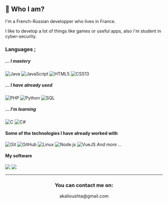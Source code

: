 ## 👋 Who I am?

I'm a French-Russian developper who lives in France.

I like to develop a lot of things like games or useful apps, also i'm student in cyber-security.

### Languages ;

##### _... I mastery_

![Java](https://img.shields.io/badge/-Java-red?style=for-the-badge&logo=java)
![JavaScript](https://img.shields.io/badge/-JavaScript-red?style=for-the-badge&logo=javascript)
![HTML5](https://img.shields.io/badge/-HTML5-red?style=for-the-badge&logo=html5)
![CSS13](https://img.shields.io/badge/-CSS13-red?style=for-the-badge&logo=css13)

##### _... I have already used_

![PHP](https://img.shields.io/badge/-PHP-red?style=for-the-badge&logo=php)
![Python](https://img.shields.io/badge/-Python-red?style=for-the-badge&logo=python)
![SQL](https://img.shields.io/badge/-SQL-red?style=for-the-badge&logo=postgresql)

##### _... I'm learning_
![C](https://img.shields.io/badge/-C-red?style=for-the-badge&logo=c)
![C#](https://img.shields.io/badge/-csharp-red?style=for-the-badge&logo=c#)

#### Some of the technologies I have already worked with
![Git](https://img.shields.io/badge/-Git-E05D44?style=for-the-badge&logo=git&logoColor=F05032)
![GitHub](https://img.shields.io/badge/-GitHub-E05D44?style=for-the-badge&logo=github&logoColor=FFFFFF)
![Linux](https://img.shields.io/badge/-Linux-E05D44?style=for-the-badge&logo=linux&logoColor=FCC624)
![Node.js](https://img.shields.io/badge/-Node.js-E05D44?style=for-the-badge&logo=node.js&logoColor=339933)
![VueJS](https://img.shields.io/badge/-VueJS-E05D44?style=for-the-badge&logo=vue.js&logoColor=61DAFB)
_And more ..._

#### My software 
<p>
  <img src="https://img.shields.io/badge/-Eclipse-E05D44?style=for-the-badge&logo=Eclipse&logoColor=ffffff" />
  <img src="https://img.shields.io/badge/-VsCode-E05D44?style=for-the-badge&logo=Visual-Studio-Code&logoColor=0083D0" />
</p>

___

<h3 align="center">You can contact me on:</h3>

<p align="center">
	akalioushta@gmail.com
  </a>
</p>
